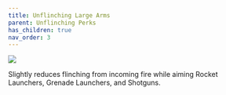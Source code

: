 ```yaml
---
title: Unflinching Large Arms
parent: Unflinching Perks
has_children: true
nav_order: 3
---
```


![](https://bungie.net/common/destiny2_content/icons/d40c5beabf526c4242ee0465c3631344.png)

Slightly reduces flinching from incoming fire while aiming Rocket Launchers, Grenade Launchers, and Shotguns.
